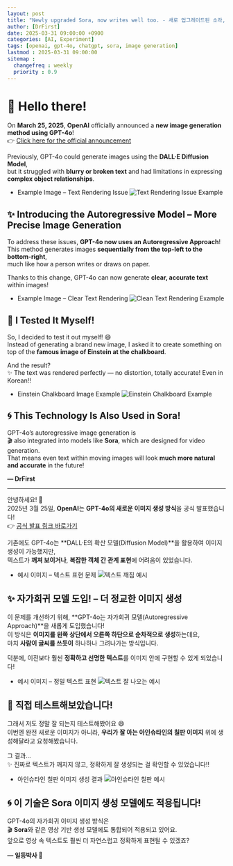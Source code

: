 ```yaml
---
layout: post
title: "Newly upgraded Sora, now writes well too. - 새로 업그레이드된 소라, 글씨도 잘 써요"
author: [DrFirst]
date: 2025-03-31 09:00:00 +0900
categories: [AI, Experiment]
tags: [openai, gpt-4o, chatgpt, sora, image generation]
lastmod : 2025-03-31 09:00:00
sitemap :
  changefreq : weekly
  priority : 0.9
---
```


# 👋 Hello there!

On **March 25, 2025**, **OpenAI** officially announced a **new image generation method using GPT-4o**!  
👉 [Click here for the official announcement](https://openai.com/index/introducing-4o-image-generation/)

Previously, GPT-4o could generate images using the **DALL·E Diffusion Model**,  
but it struggled with **blurry or broken text** and had limitations in expressing **complex object relationships**.

- Example Image – Text Rendering Issue
![Text Rendering Issue Example](https://ai-economy.netlify.app/img/20250324083558_thunmnail.png)


## ✨ Introducing the Autoregressive Model – More Precise Image Generation

To address these issues, **GPT-4o now uses an Autoregressive Approach**!  
This method generates images **sequentially from the top-left to the bottom-right**,  
much like how a person writes or draws on paper.

Thanks to this change, GPT-4o can now generate **clear, accurate text** within images!

- Example Image – Clear Text Rendering
![Clean Text Rendering Example](https://images.ctfassets.net/kftzwdyauwt9/5msykBd6Wu5mBcTgoqeJkj/4481c11698ff69f3d44d4c6220fade12/hero_image_1-whiteboard1.png?w=1920&q=90&fm=webp)


## 🧪 I Tested It Myself!

So, I decided to test it out myself! 😄  
Instead of generating a brand new image, I asked it to create something on top of the **famous image of Einstein at the chalkboard**.

And the result?  
✨ The text was rendered perfectly — no distortion, totally accurate! Even in Korean!!

- Einstein Chalkboard Image Example
![Einstein Chalkboard Example](<https://github.com/user-attachments/assets/dfaf73b4-6fff-4d40-ade5-3a1ea28fba32>)


## 🌀 This Technology Is Also Used in **Sora**!

GPT-4o’s autoregressive image generation is  
🎬 also integrated into models like **Sora**, which are designed for video generation.  
That means even text within moving images will look **much more natural and accurate** in the future!


**— DrFirst**


---

안녕하세요! 👋  
2025년 3월 25일, **OpenAI**는 **GPT-4o의 새로운 이미지 생성 방식**을 공식 발표했습니다!  
👉 [공식 발표 링크 바로가기](https://openai.com/index/introducing-4o-image-generation/)

기존에도 GPT-4o는 **DALL·E의 확산 모델(Diffusion Model)**을 활용하여 이미지 생성이 가능했지만,  
텍스트가 **깨져 보이거나**, **복잡한 객체 간 관계 표현**에 어려움이 있었습니다.

- 예시 이미지 – 텍스트 표현 문제
![텍스트 깨짐 예시](https://ai-economy.netlify.app/img/20250324083558_thunmnail.png)


## ✨ 자가회귀 모델 도입! – 더 정교한 이미지 생성

이 문제를 개선하기 위해, **GPT-4o는 자가회귀 모델(Autoregressive Approach)**을 새롭게 도입했습니다!  
이 방식은 **이미지를 왼쪽 상단에서 오른쪽 하단으로 순차적으로 생성**하는데요,  
마치 **사람이 글씨를 쓰듯이** 하나하나 그려나가는 방식입니다.  

덕분에, 이전보다 훨씬 **정확하고 선명한 텍스트**를 이미지 안에 구현할 수 있게 되었습니다!

- 예시 이미지 – 정밀 텍스트 표현
![텍스트 잘 나오는 예시](https://images.ctfassets.net/kftzwdyauwt9/5msykBd6Wu5mBcTgoqeJkj/4481c11698ff69f3d44d4c6220fade12/hero_image_1-whiteboard1.png?w=1920&q=90&fm=webp)


## 🧪 직접 테스트해보았습니다!

그래서 저도 정말 잘 되는지 테스트해봤어요 😄  
이번엔 완전 새로운 이미지가 아니라, **우리가 잘 아는 아인슈타인의 칠판 이미지** 위에 생성해달라고 요청해봤습니다.

그 결과…  
✨ 진짜로 텍스트가 깨지지 않고, 정확하게 잘 생성되는 걸 확인할 수 있었습니다!!

- 아인슈타인 칠판 이미지 생성 결과
![아인슈타인 칠판 예시](<https://github.com/user-attachments/assets/dfaf73b4-6fff-4d40-ade5-3a1ea28fba32>)


## 🌀 이 기술은 **Sora** 이미지 생성 모델에도 적용됩니다!

GPT-4o의 자가회귀 이미지 생성 방식은  
🎬 **Sora**와 같은 영상 기반 생성 모델에도 통합되어 적용되고 있어요.  
앞으로 영상 속 텍스트도 훨씬 더 자연스럽고 정확하게 표현될 수 있겠죠?


**— 일등박사 🥇**
